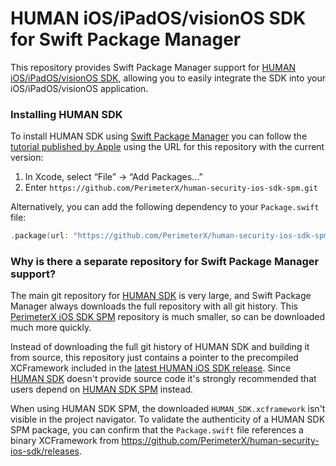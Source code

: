 # HUMAN iOS/iPadOS/visionOS SDK for Swift Package Manager

This repository provides Swift Package Manager support for [HUMAN iOS/iPadOS/visionOS SDK](https://github.com/PerimeterX/human-security-ios-sdk), allowing you to easily integrate the SDK into your iOS/iPadOS/visionOS application.

### Installing HUMAN SDK

To install HUMAN SDK using [Swift Package Manager](https://github.com/apple/swift-package-manager) you can follow the [tutorial published by Apple](https://developer.apple.com/documentation/xcode/adding_package_dependencies_to_your_app) using the URL for this repository with the current version:

1. In Xcode, select “File” → “Add Packages...”
2. Enter `https://github.com/PerimeterX/human-security-ios-sdk-spm.git`

Alternatively, you can add the following dependency to your `Package.swift` file:

```swift
.package(url: "https://github.com/PerimeterX/human-security-ios-sdk-spm.git", from: "4.1.2")
```

### Why is there a separate repository for Swift Package Manager support?

The main git repository for [HUMAN SDK](https://github.com/PerimeterX/human-security-ios-sdk) is very large, and Swift Package Manager always downloads the full repository with all git history. This [PerimeterX iOS SDK SPM](https://github.com/PerimeterX/human-security-ios-sdk-spm) repository is much smaller, so can be downloaded much more quickly.

Instead of downloading the full git history of HUMAN SDK and building it from source, this repository just contains a pointer to the precompiled XCFramework included in the [latest HUMAN iOS SDK release](https://github.com/PerimeterX/human-security-ios-sdk/releases/latest). Since [HUMAN SDK](https://github.com/PerimeterX/human-security-ios-sdk) doesn't provide source code it's strongly recommended that users depend on [HUMAN SDK SPM](https://github.com/PerimeterX/human-security-ios-sdk-spm) instead.

When using HUMAN SDK SPM, the downloaded `HUMAN_SDK.xcframework` isn't visible in the project navigator. To validate the authenticity of a HUMAN SDK SPM package, you can confirm that the `Package.swift` file references a binary XCFramework from https://github.com/PerimeterX/human-security-ios-sdk/releases. 

